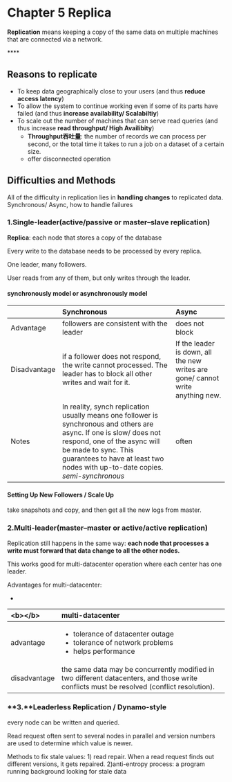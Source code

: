 # Chapter 5 Replica

**Replication** means keeping a copy of the same data on multiple machines that are connected via a network.

\*\*\*\*

## Reasons to replicate

* To keep data geographically close to your users \(and thus **reduce access latency**\) 
* To allow the system to continue working even if some of its parts have failed \(and thus **increase availability/ Scalabiltiy**\) 
* To scale out the number of machines that can serve read queries \(and thus increase **read throughput/ High Availibity**\)
  * **Throughput吞吐量**: the number of records we can process per second, or the total time it takes to run a job on a dataset of a certain size.
  * offer disconnected operation

## Difficulties and Methods

All of the difficulty in replication lies in **handling changes** to replicated data. Synchronous/ Async, how to handle failures

### 1.Single-leader\(active/passive or master–slave replication\)

**Replica**: each node that stores a copy of the database

Every write to the database needs to be processed by every replica.

One leader, many followers.

User reads from any of them, but only writes through the leader. 

#### synchronously model or asynchronously model

|  | Synchronous | Async |
| :--- | :--- | :--- |
| Advantage | followers are consistent with the leader | does not block |
| Disadvantage | if a follower does not respond, the write cannot processed. The leader has to block all other writes and wait for it.  | If the leader is down, all the new writes are gone/ cannot write anything new.  |
| Notes | In reality, synch replication usually means one follower is synchronous and others are async. If one is slow/ does not respond, one of the async will be made to sync. This guarantees to have at least two nodes with up-to-date copies.  _semi-synchronous_  | often |

#### Setting Up New Followers / Scale Up

take snapshots and copy, and then get all the new logs from master. 

### 2.Multi-leader\(master–master or active/active replication\)

Replication still happens in the same way: **each node that processes a write must forward that data change to all the other nodes.**

This works good for multi-datacenter operation where each center has one leader. 

Advantages for multi-datacenter:

* 
<table>
  <thead>
    <tr>
      <th style="text-align:left">&lt;b&gt;&lt;/b&gt;</th>
      <th style="text-align:left"><b> multi-datacenter</b>
      </th>
    </tr>
  </thead>
  <tbody>
    <tr>
      <td style="text-align:left">advantage</td>
      <td style="text-align:left">
        <p></p>
        <ul>
          <li>tolerance of datacenter outage</li>
          <li>tolerance of network problems</li>
          <li>helps performance</li>
        </ul>
      </td>
    </tr>
    <tr>
      <td style="text-align:left">disadvantage</td>
      <td style="text-align:left">the same data may be concurrently modified in two different datacenters,
        and those write conflicts must be resolved (conflict resolution).</td>
    </tr>
  </tbody>
</table>

### **3.**Leaderless Replication / Dynamo-style

every node can be written and queried. 

Read request often sent to several nodes in parallel and version numbers are used to determine which value is newer. 

Methods to fix stale values: 1\) read repair. When a read request finds out different versions, it gets repaired. 2\)anti-entropy process: a program running background looking for stale data

